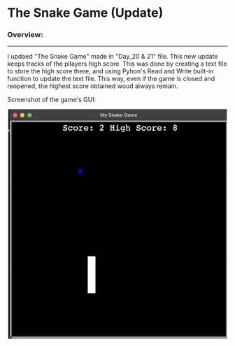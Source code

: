 # The Snake Game (Update)
### Overview: ###
_________________
I updaed "The Snake Game" made in "Day_20 & 21" file. This new update keeps tracks of the pllayers high score. This was done by creating a text file to store the high score there, and using Pyhon's Read and Write built-in function to update the text file. This way, even if the game is closed and reopened, the highest score obtained woud always remain.

Screenshot of the game's GUI:
<p align="center">
  <img src="https://github.com/w-diana/100_days_Python_Challenge/blob/main/Day_24%20-%20The%20Snake%20Game%20(Update)/Screenshot_1.jpg" width="500">
</p>
